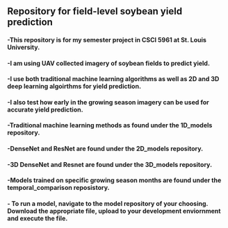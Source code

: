 ## Repository for field-level soybean yield prediction
#### -This repository is for my semester project in CSCI 5961 at St. Louis University.
#### -I am using UAV collected imagery of soybean fields to predict yield.
#### -I use both traditional machine learning algorithms as well as 2D and 3D deep learning algoirthms for yield prediction.
#### -I also test how early in the growing season imagery can be used for accurate yield prediction.
#### -Traditional machine learning methods as found under the 1D_models repository.
#### -DenseNet and ResNet are found under the 2D_models repository.
#### -3D DenseNet and Resnet are found under the 3D_models repository.
#### -Models trained on specific growing season months are found under the temporal_comparison reposistory.
#### - To run a model, navigate to the model repository of your choosing.  Download the appropriate file, upload to your development enviornment and execute the file.
